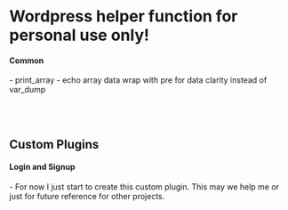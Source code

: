 <h1>Wordpress helper function for personal use only!</h1>

<h4>Common</h4>
    - print_array - echo array data wrap with pre for data clarity instead of var_dump

<br /><br />

<h2>Custom Plugins</h2>

<h4>Login and Signup</h4>
 - For now I just start to create this custom plugin. This may we help me or just for future reference for other projects.
